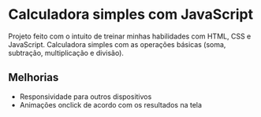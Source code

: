 # Calculadora simples com JavaScript

Projeto feito com o intuito de treinar minhas habilidades com HTML, CSS e JavaScript.
Calculadora simples com as operações básicas (soma, subtração, multiplicação e divisão).

## Melhorias
- Responsividade para outros dispositivos
- Animações onclick de acordo com os resultados na tela